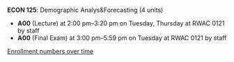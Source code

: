 **ECON 125**: Demographic Analys&Forecasting (4 units)

- **A00** (Lecture) at 2:00 pm–3:20 pm on Tuesday, Thursday at RWAC 0121 by staff
- **A00** (Final Exam) at 3:00 pm–5:59 pm on Tuesday at RWAC 0121 by staff

[Enrollment numbers over time](./ECON125.tsv)
